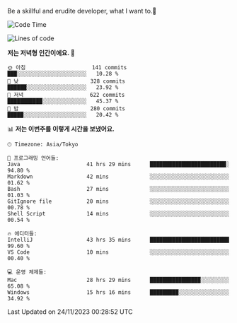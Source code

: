 Be a skillful and erudite developer, what I want to.👶

<!--START_SECTION:waka-->
![Code Time](http://img.shields.io/badge/Code%20Time-226%20hrs%2039%20mins-blue)

![Lines of code](https://img.shields.io/badge/%EC%A0%80%EB%8A%94%20%EC%97%AC%ED%83%9C%EA%B9%8C%EC%A7%80%20-734.7%20thousand%20%EC%A4%84%EC%9D%98%20%EC%BD%94%EB%93%9C%EB%A5%BC%20%EC%9E%91%EC%84%B1%ED%96%88%EC%96%B4%EC%9A%94.-blue)

**저는 저녁형 인간이에요. 🦉** 

```text
🌞 아침                     141 commits         ███░░░░░░░░░░░░░░░░░░░░░░   10.28 % 
🌆 낮　                     328 commits         ██████░░░░░░░░░░░░░░░░░░░   23.92 % 
🌃 저녁                     622 commits         ███████████░░░░░░░░░░░░░░   45.37 % 
🌙 밤　                     280 commits         █████░░░░░░░░░░░░░░░░░░░░   20.42 % 
```


📊 **저는 이번주를 이렇게 시간을 보냈어요.** 

```text
🕑︎ Timezone: Asia/Tokyo

💬 프로그래밍 언어들: 
Java                     41 hrs 29 mins      ████████████████████████░   94.80 % 
Markdown                 42 mins             ░░░░░░░░░░░░░░░░░░░░░░░░░   01.62 % 
Bash                     27 mins             ░░░░░░░░░░░░░░░░░░░░░░░░░   01.03 % 
GitIgnore file           20 mins             ░░░░░░░░░░░░░░░░░░░░░░░░░   00.78 % 
Shell Script             14 mins             ░░░░░░░░░░░░░░░░░░░░░░░░░   00.54 % 

🔥 에디터들: 
IntelliJ                 43 hrs 35 mins      █████████████████████████   99.60 % 
VS Code                  10 mins             ░░░░░░░░░░░░░░░░░░░░░░░░░   00.40 % 

💻 운영 체제들: 
Mac                      28 hrs 29 mins      ████████████████░░░░░░░░░   65.08 % 
Windows                  15 hrs 16 mins      █████████░░░░░░░░░░░░░░░░   34.92 % 
```


 Last Updated on 24/11/2023 00:28:52 UTC
<!--END_SECTION:waka-->
